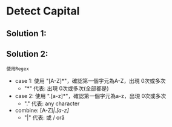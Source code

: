 # Detect Capital
## Solution 1:
    

## Solution 2:
    使用Regex
- case 1: 使用 "[A-Z]*"，確認第一個字元為A-Z，出現 0次或多次
    - "*" 代表: 出現 0次或多次(全部都是)
- case 2: 使用 ".[a-z]*"，確認第一個字元為a-z，出現 0次或多次
    - "." 代表: any character
- combine: [A-Z]*|.[a-z]*
    - "|" 代表: 或 / orå